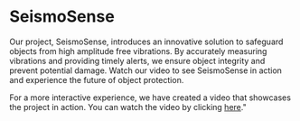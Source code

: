 # SeismoSense

Our project, SeismoSense, introduces an innovative solution to safeguard objects from high amplitude free vibrations. By accurately measuring vibrations and providing timely alerts, we ensure object integrity and prevent potential damage. Watch our video to see SeismoSense in action and experience the future of object protection.

For a more interactive experience, we have created a video that showcases the project in action. You can watch the video by clicking [here]()."
